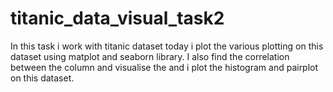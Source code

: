 # titanic_data_visual_task2
In this task i work with titanic dataset today i plot the various plotting on this dataset using matplot and seaborn library. I also find the correlation between the column and visualise the and i plot the histogram and pairplot on this dataset.
